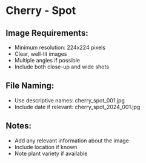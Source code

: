 # Cherry - Spot

## Image Requirements:
- Minimum resolution: 224x224 pixels
- Clear, well-lit images
- Multiple angles if possible
- Include both close-up and wide shots

## File Naming:
- Use descriptive names: cherry_spot_001.jpg
- Include date if relevant: cherry_spot_2024_001.jpg

## Notes:
- Add any relevant information about the image
- Include location if known
- Note plant variety if available
